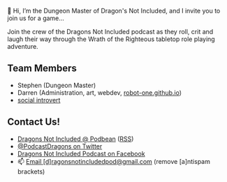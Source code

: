 👋 Hi, I’m the Dungeon Master of Dragon's Not Included, and I invite you to join us for a game...

Join the crew of the Dragons Not Included podcast as they roll, crit and laugh their way through the Wrath of the Righteous tabletop role playing adventure.

## Team Members
- Stephen (Dungeon Master)
- Darren (Administration, art, webdev, [robot-one.github.io](https://robot-one.github.io/))
- [social introvert](https://soundcloud.com/user-520878457)

## Contact Us!
- [Dragons Not Included @ Podbean](https://dragonsnotincluded.podbean.com/) ([RSS](https://feed.podbean.com/dragonsnotincluded/feed.xml))
- [@PodcastDragons on Twitter](https://twitter.com/PodcastDragons)
- [Dragons Not Included Podcast on Facebook](https://www.facebook.com/Dragons-Not-Included-Podcast-103097024812637)
- 📫 [Email [d]ragonsnotincludedpod@gmail.com](mailto:[d]ragonsnotincludedpod@gmail.com) (remove [a]ntispam brackets)
